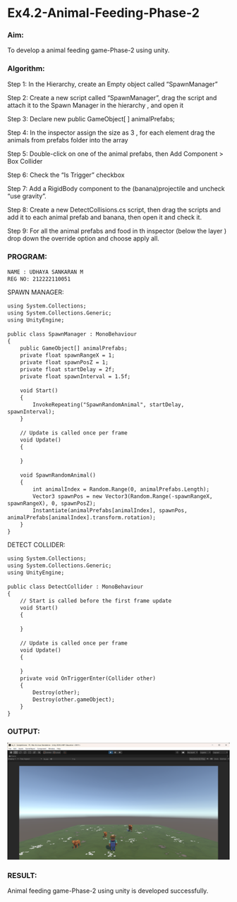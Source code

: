 # Ex4.2-Animal-Feeding-Phase-2

### Aim:
To develop a animal feeding game-Phase-2 using unity.

### Algorithm:
Step 1:
In the Hierarchy, create an Empty object called “SpawnManager”

Step 2:
Create a new script called “SpawnManager”, drag the script and attach it to the Spawn Manager in the hierarchy , and open it

Step 3:
Declare new public GameObject[ ] animalPrefabs;

Step 4:
In the inspector assign the size as 3 , for each element drag the animals from prefabs folder into the array

Step 5:
Double-click on one of the animal prefabs, then Add Component > Box Collider

Step 6:
Check the “Is Trigger” checkbox

Step 7:
Add a RigidBody component to the (banana)projectile and uncheck “use gravity”.

Step 8:
Create a new DetectCollisions.cs script, then drag the scripts and add it to each animal prefab and banana, then open it and check it.

Step 9:
For all the animal prefabs and food in th inspector (below the layer ) drop down the override option and choose apply all.

### PROGRAM:
```
NAME : UDHAYA SANKARAN M 
REG NO: 212222110051
```

SPAWN MANAGER:
```
using System.Collections;
using System.Collections.Generic;
using UnityEngine;

public class SpawnManager : MonoBehaviour
{
    public GameObject[] animalPrefabs;
    private float spawnRangeX = 1;
    private float spawnPosZ = 1;
    private float startDelay = 2f;
    private float spawnInterval = 1.5f;

    void Start()
    {
        InvokeRepeating("SpawnRandomAnimal", startDelay, spawnInterval);
    }

    // Update is called once per frame
    void Update()
    {

    }

    void SpawnRandomAnimal()
    {
        int animalIndex = Random.Range(0, animalPrefabs.Length);
        Vector3 spawnPos = new Vector3(Random.Range(-spawnRangeX, spawnRangeX), 0, spawnPosZ);
        Instantiate(animalPrefabs[animalIndex], spawnPos, animalPrefabs[animalIndex].transform.rotation);
    }
}
```
DETECT COLLIDER:
```
using System.Collections;
using System.Collections.Generic;
using UnityEngine;

public class DetectCollider : MonoBehaviour
{
    // Start is called before the first frame update
    void Start()
    {

    }

    // Update is called once per frame
    void Update()
    {

    }
    private void OnTriggerEnter(Collider other)
    {
        Destroy(other);
        Destroy(other.gameObject);
    }
}
```
### OUTPUT:
![alt text](image.png)

### RESULT:
Animal feeding game-Phase-2 using unity is developed successfully.
